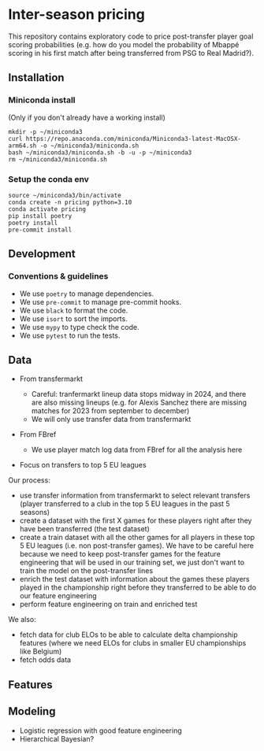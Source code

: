# Inter-season pricing

This repository contains exploratory code to price post-transfer player goal scoring probabilities (e.g. how do you model the probability of Mbappé scoring in his first match after being transferred from PSG to Real Madrid?).

## Installation

### Miniconda install

(Only if you don't already have a working install)

```
mkdir -p ~/miniconda3
curl https://repo.anaconda.com/miniconda/Miniconda3-latest-MacOSX-arm64.sh -o ~/miniconda3/miniconda.sh
bash ~/miniconda3/miniconda.sh -b -u -p ~/miniconda3
rm ~/miniconda3/miniconda.sh
```

### Setup the conda env

```
source ~/miniconda3/bin/activate
conda create -n pricing python=3.10
conda activate pricing
pip install poetry
poetry install
pre-commit install
```

## Development

### Conventions & guidelines

- We use `poetry` to manage dependencies.
- We use `pre-commit` to manage pre-commit hooks.
- We use `black` to format the code.
- We use `isort` to sort the imports.
- We use `mypy` to type check the code.
- We use `pytest` to run the tests.

## Data

- From transfermarkt

  - Careful: tranfermarkt lineup data stops midway in 2024, and there are also missing lineups (e.g. for Alexis Sanchez there are missing matches for 2023 from september to december)
  - We will only use transfer data from transfermarkt

- From FBref

  - We use player match log data from FBref for all the analysis here

- Focus on transfers to top 5 EU leagues

Our process:

- use transfer information from transfermarkt to select relevant transfers (player transferred to a club in the top 5 EU leagues in the past 5 seasons)
- create a dataset with the first X games for these players right after they have been transferred (the test dataset)
- create a train dataset with all the other games for all players in these top 5 EU leagues (i.e. non post-transfer games). We have to be careful here because we need to keep post-transfer games for the feature engineering that will be used in our training set, we just don't want to train the model on the post-transfer lines
- enrich the test dataset with information about the games these players played in the championship right before they transferred to be able to do our feature engineering
- perform feature engineering on train and enriched test

We also:

- fetch data for club ELOs to be able to calculate delta championship features (where we need ELOs for clubs in smaller EU championships like Belgium)
- fetch odds data

## Features

## Modeling

- Logistic regression with good feature engineering
- Hierarchical Bayesian?
